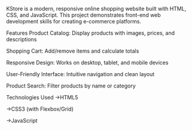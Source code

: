 KStore is a modern, responsive online shopping website built with HTML, CSS, and JavaScript. This project demonstrates front-end web development skills for creating e-commerce platforms.

Features
Product Catalog: Display products with images, prices, and descriptions

Shopping Cart: Add/remove items and calculate totals

Responsive Design: Works on desktop, tablet, and mobile devices

User-Friendly Interface: Intuitive navigation and clean layout

Product Search: Filter products by name or category

Technologies Used
->HTML5

->CSS3 (with Flexbox/Grid)

->JavaScript 
